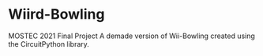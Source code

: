 # Wiird-Bowling
MOSTEC 2021 Final Project
A demade version of Wii-Bowling created using the CircuitPython library.
